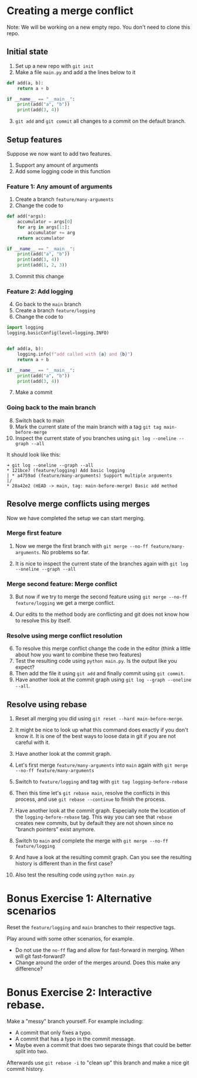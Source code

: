
# Creating a merge conflict

Note: We will be working on a new empty repo. You don't need to clone this repo. 

## Initial state
1. Set up a new repo with `git init`
2. Make a file `main.py` and add a the lines below to it

```python
def add(a, b):
    return a + b

if __name__ == "__main__":
    print(add("a", "b"))
    print(add(3, 4))

```

3. `git add` and `git commit` all changes to a commit on the default branch. 

## Setup features
Suppose we now want to add two features. 
1. Support any amount of arguments
2. Add some logging code in this function


### Feature 1: Any amount of arguments

1.  Create a branch `feature/many-arguments`
2.  Change the code to 
```python
def add(*args):
    accumulator = args[0]
    for arg in args[1:]:
        accumulator += arg
    return accumulator

if __name__ == "__main__":
    print(add("a", "b"))
    print(add(3, 4))
    print(add(1, 2, 3))

```
3. Commit this change

### Feature 2: Add logging
4. Go back to the `main` branch
5. Create a branch `feature/logging`
6. Change the code to
```python
import logging
logging.basicConfig(level=logging.INFO)


def add(a, b):
    logging.info(f"add called with {a} and {b}")
    return a + b

if __name__ == "__main__":
    print(add("a", "b"))
    print(add(3, 4))

```
7. Make a commit

### Going back to the main branch
8. Switch back to main
9. Mark the current state of the main branch with a tag `git tag main-before-merge`
10. Inspect the current state of you branches using `git log --oneline --graph --all`

It should look like this:
```
➜ git log --oneline --graph --all
* 121bce7 (feature/logging) Add basic logging
| * a4759ad (feature/many-arguments) Support multiple arguments
|/
* 28a42e2 (HEAD -> main, tag: main-before-merge) Basic add method
```


## Resolve merge conflicts using merges
Now we have completed the setup we can start merging. 

### Merge first feature
1. Now we merge the first branch with `git merge --no-ff feature/many-arguments`.  No problems so far. 

2. It is nice to inspect the current state of the branches again with `git log --oneline --graph --all`


###  Merge second feature: Merge conflict
3. But now if we try to merge the second feature using `git merge --no-ff feature/logging`
we get a merge conflict.  

4. Our edits to the method body are conflicting and git does not know how to resolve this by itself. 

### Resolve using merge conflict resolution

6. To resolve this merge conflict change the code in the editor (think a little about how you want to combine these two features)
7. Test the resulting code using `python main.py`. Is the output like you expect? 
8. Then add the file it using `git add` and finally commit using `git commit`.
9. Have another look at the commit graph using `git log --graph --oneline --all`.

## Resolve using rebase

1. Reset all merging you did using `git reset --hard main-before-merge`. 

2. It might be nice to look up what this command does exactly if you don't know it. It is one of the best ways to loose data in git if you are not careful with it.

3. Have another look at the commit graph.

4. Let's first merge `feature/many-arguments` into `main` again with `git merge --no-ff feature/many-arguments`
5. Switch to `feature/logging` and tag with `git tag logging-before-rebase`
6. Then this time let's `git rebase main`, resolve the conflicts in this process, and use `git rebase --continue` to finish the process. 
7. Have another look at the commit graph. Especially note the location of the `logging-before-rebase` tag. This way you can see that `rebase` creates new commits, but by default they are not shown since no "branch pointers" exist anymore.
8. Switch to `main` and complete the merge with `git merge --no-ff feature/logging`
9. And have a look at the resulting commit graph. Can you see the resulting history is different than in the first case? 
10. Also test the resulting code using `python main.py`


# Bonus Exercise 1: Alternative scenarios
Reset the `feature/logging` and `main` branches to their respective tags. 

Play around with some other scenarios, for example. 
- Do not use the `no-ff` flag and allow for fast-forward in merging. When will git fast-forward? 
- Change around the order of the merges around. Does this make any difference? 

# Bonus Exercise 2: Interactive rebase.  

Make a "messy" branch yourself. For example including: 
- A commit that only fixes a typo. 
- A commit that has a typo in the commit message.
- Maybe even a commit that does two separate things that could be better split into two.

Afterwards use `git rebase -i` to "clean up" this branch and make a nice git commit history. 
